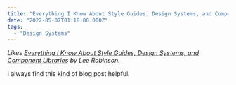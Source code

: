 ```yaml
---
title: "Everything I Know About Style Guides, Design Systems, and Component Libraries"
date: "2022-05-07T01:18:00.000Z"
tags: 
  - "Design Systems"
---
```


_Likes [Everything I Know About Style Guides, Design Systems, and Component Libraries](https://leerob.io/blog/style-guides-component-libraries-design-systems) by Lee Robinson._

I always find this kind of blog post helpful.
